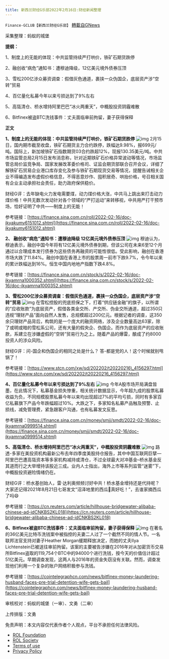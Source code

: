 ```yaml
---
title: 新西兰财经G乐部2022年2月16日:财经新闻整理
---
```

`Finance-GCLUB【新西兰财经G乐部】` [轉載自GNews](https://gnews.org/zh-hans/2013521/)

采集整理：蚂蚁的城堡

**提纲：**

1、制度上的无能的体现：中共监管持续严打哄价，铁矿石期货跌停

2、融创收“病危”通知书：遭穆迪降级，12亿美元境外债券压顶

3、雪松200亿涉众募资调查：假借灰色通道，裹挟一众伪国企，底层资产涉“空转”贸易

4、百亿量化私募今年以来亏损达到了9%左右

5、高瓴清仓、桥水增持阿里巴巴“冰火两重天”，中概股投资阴霾难散

6、Bitfinex被盗BTC洗钱事件：丈夫面临审前拘留，妻子获得保释

**正文**

**1、制度上的无能的体现：中共监管持续严打哄价，铁矿石期货跌停**
![img](https://media.gettr.com/group11/origin/2022/02/16/01/bb76637c-b798-125d-7bc0-e89243095d6a/fd54bb760bb44394a8fb68d62616799c_500x0.png)
2月15日，国内期市截至收盘，铁矿石期货主力合约跌停，跌幅达9.98%，报699元/吨。国际上，新加坡铁矿石指数期货03合约跌超12%，现报130.35美元/吨。中共市场监管总局2月15日发布消息称，针对近期铁矿石价格异常波动等情况，市场监管总局价监竞争局、国家发展改革委价格司、证监会期货部联合召开会议，详细了解铁矿石贸易企业港口库存变化及参与铁矿石期现货交易等情况，提醒告诫相关企业不得编造发布虚假价格信息，不得恶意炒作、囤积居奇、哄抬价格，号召相关国有企业主动承担社会责任，助力政府保供稳价。

财经G评：去年缺电火力发电需要煤，动力煤价格大涨，中共马上跳出来打击动力煤价格！中共无数次发动针对各个领域的“严打运动”来转移视，中共用严打干预市场，恰好证明了中共——制度上的无能！

参考链接：[https://finance.sina.com.cn/roll/2022-02-16/doc-ikyakumy6151012.shtml](https://finance.sina.com.cn/roll/2022-02-16/doc-ikyakumy6151012.shtml)

**2、     融创收“病危”通知书：遭穆迪降级 12亿美元境外债券压顶**
![img](https://media.gettr.com/group34/origin/2022/02/16/01/2be9b339-a68d-fa94-4b06-8593d276a920/c55f215a5a987381ad46aa0feca95bd5_500x0.png)
穆迪认为，穆迪表示，融创中国今年将有12亿美元境外债券到期，但该公司在未来6至12个月通过以合理成本发行债券为这些债务再融资的可能性很低。受此影响，融创在香港市场大跌了11.84%。融创中国在香港上市的股票周一前市下跌9.7%，令今年以来的累计跌幅达到16%。恒生中国内地地产指数下跌4.8%。

参考链接：[https://finance.sina.com.cn/stock/s/2022-02-16/doc-ikyamrna1000352.shtml](https://finance.sina.com.cn/stock/s/2022-02-16/doc-ikyamrna1000352.shtml)

**3、雪松200亿涉众募资调查：假借灰色通道，裹挟一众伪国企，底层资产涉“空转”贸易**
![img](https://media.gettr.com/group22/origin/2022/02/16/02/9ae96de0-f113-9d0c-0b16-d0b670ec3507/5c6ef076d8a6081f605dd68ee0aa0820_500x0.png)
在雪松控股的兜底担保之下，打着“供应链金融”的旗子，以所谓的“应收账款”为底层资产，假借各类金交所、产交所、伪金交所通道，超过350只违规“理财产品”面向自然人发售，总规模超过200亿元。根据记者的调查，这350余只理财产品背后，构筑的是一个庞大的融资网络，涉及企业数量高达63家，除了或明或暗的雪松系公司，还有大量的假央企、伪国企。而作为底层资产的应收账款，系建立在涉嫌虚假的“空转”贸易行为之上。随着产品的爆雷，酿成了约8000投资人的涉众风险。

财经G评：问-国企和伪国企的相同之处是什么？ 答-都是党的人！这个时候就别甩锅了！

参考链接：[https://www.stcn.com/xw/sd/202202/t20220216\_4156297.html](https://www.stcn.com/xw/sd/202202/t20220216_4156297.html)

**4、百亿量化私募今年以来亏损达到了9%左右**
![img](https://media.gettr.com/group31/origin/2022/02/16/02/807fd786-b017-2f9f-6e66-4088c5dd04cb/22badcd90905021c8070334bca30d19d_500x0.png)
今年A股市场开局满盘皆墨，在此情况下，私募基金损失惨重，相关统计数据显示，今年超九成的股票私募收益为负，不同规模股票私募今年以来均出现超过7%的平均亏损，同时有多家百亿私募旗下产品今年跌幅超过10%。大跌之下，多家知名私募产品触及预警、止损线，减免管理费，紧急跟客户沟通，也有私募发文反思。

参考链接：[https://finance.sina.com.cn/money/smjj/smdt/2022-02-16/doc-ikyamrna0999514.shtml](https://finance.sina.com.cn/money/smjj/smdt/2022-02-16/doc-ikyamrna0999514.shtml)

**5、高瓴清仓、桥水增持阿里巴巴“冰火两重天”，中概股投资阴霾难散**
![img](https://media.gettr.com/group12/origin/2022/02/16/02/c8a54800-4e06-746c-487d-b9fb2059e46e/9d063b11116b23a123a156919854cfa2_500x0.png)
路透-多家在美投资机构最新公布去年四季度美股持仓报告，其中中国互联网巨擘—阿里巴巴遭高瓴资本等多家机构减持或清仓，不过全球最大对冲基金–桥水基金反其道而行之大举增持该股近三成。业内人士指出，海外上市等系列监管“迷雾”下，中概股投资避险情绪仍在。

财经G评：桥水基创始人，雷·达利奥频频讨好中共！桥水基金增持还是代持呢？大家还记得2021年8月21日七哥发文“沼泽地里的西瓜🍉真好吃！”，去谁家摘西瓜了吗😄

参考链接：[https://cn.reuters.com/article/hillhouse-bridgewater-alibaba-chinese-ad-idCNKBS2KL018](https://cn.reuters.com/article/hillhouse-bridgewater-alibaba-chinese-ad-idCNKBS2KL018)

**6、Bitfinex被盗BTC洗钱事件：丈夫面临审前拘留，妻子获得保释**
![img](https://media.gettr.com/group21/origin/2022/02/16/03/98aabd9b-bb9f-b8e5-686f-9caa5f086890/b6794af4ac5cc825071d9eb2d13b4254_500x0.png)
在著名的36亿美元比特币洗钱案中被指控的夫妻二人过了一个截然不同的情人节。一名联邦法官支持对妻子Heather Morgan缓期释放决定，而她的丈夫Ilya Lichtenstein已被送往审前拘留。该案的主要被告涉嫌在2016年对从加密货币交易所Bitfinex盗取的119,754个BTC中的94000个进行洗钱，按今天的价值估计超过51亿美元。早期调查发现，这两人与2016年的资金失窃没有关联。然而，调查发现他们利用一个复杂的账户网络积极参与洗钱。

参考链接：[https://cointelegraphcn.com/news/bitfinex-money-laundering-husband-faces-pre-trial-detention-wife-gets-bail](https://cointelegraphcn.com/news/bitfinex-money-laundering-husband-faces-pre-trial-detention-wife-gets-bail)

审核校对：蚂蚁的城堡（一审）、文勇（二审）

上传排版：文勇

 

免责声明：本文内容仅代表作者个人观点，平台不承担任何法律风险。

- [ROL Foundation](https://rolfoundation.org/)
- [ROL Society](https://rolsociety.org/)
- [Terms of use](https://gnews.org/terms-of-use-3/)
- [Privacy Policy](https://gnews.org/privacy-policy/)
